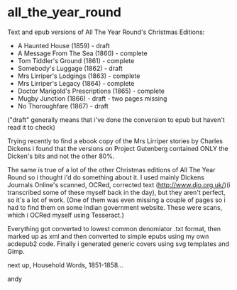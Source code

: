 # all_the_year_round
Text and epub versions of All The Year Round's Christmas Editions:
- A Haunted House (1859) - draft
- A Message From The Sea (1860) - complete
- Tom Tiddler's Ground (1861) - complete
- Somebody's Luggage (1862) - draft
- Mrs Lirriper's Lodgings (1863) - complete
- Mrs Lirriper's Legacy (1864) - complete
- Doctor Marigold's Prescriptions (1865) - complete
- Mugby Junction (1866) - draft - two pages missing
- No Thoroughfare (1867) - draft

("draft" generally means that i've done the conversion to epub but haven't read it to check)

Trying recently to find a ebook copy of the Mrs Lirriper stories by Charles Dickens i found that the versions on Project Gutenberg contained ONLY the Dicken's bits and not the other 80%.

The same is true of a lot of the other Christmas editions of All The Year Round so i thought i'd do something about it. I used mainly Dickens Journals Online's scanned, OCRed, corrected text (http://www.djo.org.uk/)(i transcribed some of these myself back in the day), but they aren't perfect, so it's a lot of work. (One of them was even missing a couple of pages so i had to find them on some Indian government website. These were scans, which i OCRed myself using Tesseract.)

Everything got converted to lowest common denomiator .txt format, then marked up as xml and then converted to simple epubs using my own acdepub2 code. Finally i generated generic covers using svg templates and Gimp.

next up, Household Words, 1851-1858...

andy
